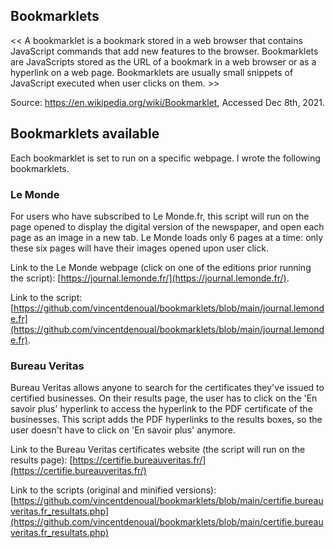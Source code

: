 ## Bookmarklets

<< A bookmarklet is a bookmark stored in a web browser that contains JavaScript commands that add new features to the browser. Bookmarklets are JavaScripts stored as the URL of a bookmark in a web browser or as a hyperlink on a web page. Bookmarklets are usually small snippets of JavaScript executed when user clicks on them. >>

Source: https://en.wikipedia.org/wiki/Bookmarklet, Accessed Dec 8th, 2021.

## Bookmarklets available

Each bookmarklet is set to run on a specific webpage. I wrote the following bookmarklets.

### Le Monde

For users who have subscribed to Le Monde.fr, this script will run on the page opened to display the digital version  of the newspaper, and open each page as an image in a new tab. Le Monde loads only 6 pages at a time: only these six pages will have their images opened upon user click.

Link to the Le Monde webpage (click on one of the editions prior running the script): [https://journal.lemonde.fr/](https://journal.lemonde.fr/).

Link to the script: [https://github.com/vincentdenoual/bookmarklets/blob/main/journal.lemonde.fr](https://github.com/vincentdenoual/bookmarklets/blob/main/journal.lemonde.fr).

### Bureau Veritas

Bureau Veritas allows anyone to search for the certificates they've issued to certified businesses. On their results page, the user has to click on the 'En savoir plus' hyperlink to access the hyperlink to the PDF certificate of the businesses. This script adds the PDF hyperlinks to the results boxes, so the user doesn't have to click on 'En savoir plus' anymore.

Link to the Bureau Veritas certificates website (the script will run on the results page): [https://certifie.bureauveritas.fr/](https://certifie.bureauveritas.fr/)

Link to the scripts (original and minified versions): [https://github.com/vincentdenoual/bookmarklets/blob/main/certifie.bureauveritas.fr_resultats.php](https://github.com/vincentdenoual/bookmarklets/blob/main/certifie.bureauveritas.fr_resultats.php)
